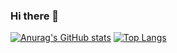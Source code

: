 ### Hi there 👋

<!--
**tayoon/tayoon** is a ✨ _special_ ✨ repository because its `README.md` (this file) appears on your GitHub profile.

Here are some ideas to get you started:

- 🔭 I’m currently working on ...
- 🌱 I’m currently learning ...
- 👯 I’m looking to collaborate on ...
- 🤔 I’m looking for help with ...
- 💬 Ask me about ...
- 📫 How to reach me: ...
- 😄 Pronouns: ...
- ⚡ Fun fact: ...
-->

[![Anurag's GitHub stats](https://github-readme-stats.vercel.app/api?username=tayoon&show_icons=true)](https://github.com/anuraghazra/github-readme-stats)    [![Top Langs](https://github-readme-stats.vercel.app/api/top-langs/?username=tayoon&layout=compact)](https://github.com/anuraghazra/github-readme-stats)
